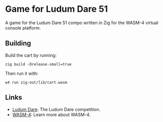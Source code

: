 # Game for Ludum Dare 51

A game for the Ludum Dare 51 compo written in Zig for the WASM-4 virtual console platform.

## Building

Build the cart by running:

```shell
zig build -Drelease-small=true
```

Then run it with:

```shell
w4 run zig-out/lib/cart.wasm
```

## Links

- [Ludum Dare](https://ldjam.com/): The Ludum Dare competition.
- [WASM-4](https://wasm4.org/): Learn more about WASM-4.
